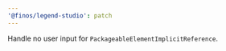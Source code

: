 ```yaml
---
'@finos/legend-studio': patch
---
```


Handle no user input for `PackageableElementImplicitReference`.
